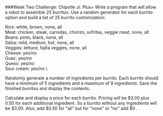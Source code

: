 ###Week Two Challenge: Chipotle Jr. Plus+
Write a program that will allow a robot to assemble 25 burritos. Use a random generator for each burrito option and build a list of 25 burrito customization:

Rice: white, brown, none, all \
Meat: chicken, steak, carnidas, chorizo, sofritas, veggie meat, none, all\
Beans: pinto, black, none, all \
Salsa: mild, medium, hot, none, all \
Veggies: lettuce, fajita veggies, none, all \
Cheese: yes/no \
Guac: yes/no \
Queso: yes/no \
Sour cream: yes/no \

Randomly generate a number of ingredients per burrito. Each burrito should have a minimum of 5 ingredients and a maximum of 9 ingredients. Save the finished burritos and display the contents.

Calculate and display a price for each burrito. Pricing will be $3.00 plus 0.50 for each additional ingredient. So a burrito without any ingredients will be $3.00. Also, add $0.50 for "all" but for "none" or "no" add $0 .  